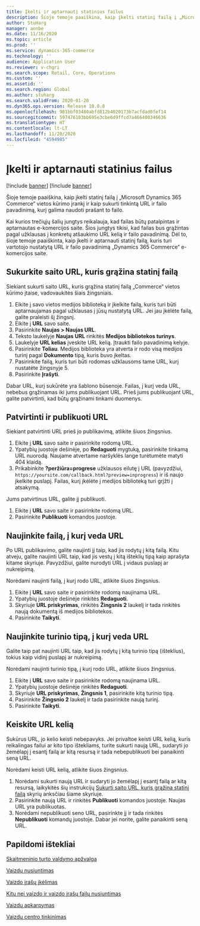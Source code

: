 ```yaml
---
title: Įkelti ir aptarnauti statinius failus
description: Šioje temoje paaiškina, kaip įkelti statinį failą į „Microsoft Dynamics 365 Commerce“ vietos kūrimo įrankį ir kaip sukurti tinkintą URL ir failo pavadinimą, kurį galima naudoti prašant to failo.
author: StuHarg
manager: annbe
ms.date: 11/16/2020
ms.topic: article
ms.prod: ''
ms.service: dynamics-365-commerce
ms.technology: ''
audience: Application User
ms.reviewer: v-chgri
ms.search.scope: Retail, Core, Operations
ms.custom: ''
ms.assetid: ''
ms.search.region: Global
ms.author: stuharg
ms.search.validFrom: 2020-01-20
ms.dyn365.ops.version: Release 10.0.8
ms.openlocfilehash: 981bbf03480abfd812b4020173b7acfdad0fef14
ms.sourcegitcommit: 597476103bb695e3cbe6d9ffcd7a466400346636
ms.translationtype: HT
ms.contentlocale: lt-LT
ms.lasthandoff: 11/20/2020
ms.locfileid: "4594985"
---
```

# <a name="upload-and-serve-static-files"></a>Įkelti ir aptarnauti statinius failus

[!include [banner](../includes/banner.md)]
[!include [banner](includes/preview-banner.md)]

Šioje temoje paaiškina, kaip įkelti statinį failą į „Microsoft Dynamics 365 Commerce“ vietos kūrimo įrankį ir kaip sukurti tinkintą URL ir failo pavadinimą, kurį galima naudoti prašant to failo.

Kai kurios trečiųjų šalių jungtys reikalauja, kad failas būtų patalpintas ir aptarnautas e-komercijos saite. Šios jungtys tikisi, kad failas bus grąžintas pagal užklausas į konkretų atšaukimo URL kelią ir failo pavadinimą. Dėl to, šioje temoje paaiškinta, kaip įkelti ir aptarnauti statinį failą, kuris turi vartotojo nustatytą URL ir failo pavadinimą „Dynamics 365 Commerce“ e-komercijos saite.

## <a name="create-a-site-url-that-returns-a-static-file"></a>Sukurkite saito URL, kuris grąžina statinį failą

Siekiant sukurti saito URL, kuris grąžina statinį failą „Commerce“ vietos kūrimo įtaise, vadovaukitės šiais žingsniais.

1. Eikite į savo vietos medijos biblioteką ir įkelkite failą, kuris turi būti aptarnaujamas pagal užklausas į jūsų nustatytą URL. Jei jau įkėlėte failą, galite praleisti šį žingsnį.
1. Eikite į **URL** savo saite.
1. Pasirinkite **Naujas \> Naujas URL**.
1. Teksto laukelyje **Naujas URL** rinkitės **Medijos bibliotekos turinys**.
1. Laukelyje **URL kelias** įveskite URL kelią. Įtraukti failo pavadinimą kelyje.
1. Pasirinkite **Toliau**. Medijos biblioteka yra atverta ir rodo visą medijos turinį pagal **Dokumento** tipą, kuris buvo įkeltas.
1. Pasirinkite failą, kuris turi būti rodomas užklausoms tame URL, kurį nustatėte žingsnyje 5.
1. Pasirinkite **Įrašyti**.

Dabar URL, kurį sukūrėte yra šablono būsenoje. Failas, į kurį veda URL, nebebus grąžinamas iki jums publikuojant URL. Prieš jums publikuojant URL, galite patvirtinti, kad būtų grąžinami tinkami duomenys.

## <a name="validate-and-publish-a-url"></a>Patvirtinti ir publikuoti URL

Siekiant patvirtinti URL prieš jo publikavimą, atlikite šiuos žingsnius.

1. Eikite į **URL** savo saite ir pasirinkite rodomą URL.
2. Ypatybių juostoje dešinėje, po **Redaguoti** mygtuką, pasirinkite tinkamą URL nuorodą. Naujame atvertame naršyklės lange turėtumėte matyti 404 klaidą.
3. Prikabinkite **?peržiūra=progrese** užklausos eilutę į URL (pavyzdžiui, `https://yoursite.com/callback.html?preview=inprogress`) ir iš naujo įkelkite puslapį. Failas, kurį įkėlėte į medijos biblioteką turi grįžti į atsakymą.

Jums patvirtinus URL, galite jį publikuoti.

1. Eikite į **URL** savo saite ir pasirinkite rodomą URL.
2. Pasirinkite **Publikuoti** komandos juostoje.

## <a name="update-the-file-that-a-url-points-to"></a>Naujinkite failą, į kurį veda URL

Po URL publikavimo, galite naujinti jį taip, kad jis rodytų į kitą failą. Kitu atveju, galite naujinti URL taip, kad jis vestų į kitą išteklių tipą kaip aprašyta kitame skyriuje. Pavyzdžiui, galite nurodyti URL į vidaus puslapį ar nukreipimą.

Norėdami naujinti failą, į kurį rodo URL, atlikite šiuos žingsnius.

1. Eikite į **URL** savo saite ir pasirinkite rodomą naujinama URL.
1. Ypatybių juostoje dešinėje rinkitės **Redaguoti**.
1. Skyriuje **URL priskyrimas**, rinkitės **Žingsnis 2** laukelį ir tada rinkitės naują dokumentą iš medijos bibliotekos.
1. Pasirinkite **Taikyti**.

## <a name="update-the-asset-type-that-a-url-points-to"></a>Naujinkite turinio tipą, į kurį veda URL

Galite taip pat naujinti URL taip, kad jis rodytų į kitą turinio tipą (išteklius), tokius kaip vidinį puslapį ar nukreipimą.

Norėdami naujinti turinio tipą, į kurį rodo URL, atlikite šiuos žingsnius.

1. Eikite į **URL** savo saite ir pasirinkite rodomą naujinama URL.
1. Ypatybių juostoje dešinėje rinkitės **Redaguoti**.
1. Skyriuje **URL priskyrimas**, **Žingsnis 1**, pasirinkite kitą turinio tipą.
1. Pasirinkite **Žingsnio 2** laukelį ir tada pasirinkite naują turinį.
1. Pasirinkite **Taikyti**.

## <a name="change-the-url-path"></a>Keiskite URL kelią

Sukūrus URL, jo kelio keisti nebepavyks. Jei privaltoe keisti URL kelią, kuris reikalingas failui ar kito tipo ištekliams, turite sukurti naują URL, sudaryti jo žemėlapį į esantį failą ar kitą resursą ir tada nebepublikuoti bei panaikinti seną URL.

Norėdami keisti URL kelią, atlikite šiuos žingsnius.

1. Norėdami sukurti naują URL ir sudaryti jo žemėlapį į esantį failą ar kitą resursą, laikykitės šių instrukcijų [Sukurti saito URL, kuris grąžina statinį failą](#create-a-site-url-that-returns-a-static-file) skyrių anksčiau šiame skyriuje.
1. Pasirinkite naują URL ir rinkitės **Publikuoti** komandos juostoje. Naujas URL yra publikuotas.
1. Norėdami nepublikuoti seno URL, pasirinkte jį ir tada rinkitės **Nepublikuoti** komandų juostoje. Dabar jei norite, galite panaikinti seną URL.

## <a name="additional-resources"></a>Papildomi ištekliai

[Skaitmeninio turto valdymo apžvalga](dam-overview.md)

[Vaizdų nusiuntimas](dam-upload-images.md)

[Vaizdo įrašų įkėlimas](dam-upload-video.md)

[Kitų nei vaizdo ir vaizdo įrašų failų nusiuntimas](dam-upload-files.md)

[Vaizdų apkarpymas](dam-crop-images.md)

[Vaizdų centro tinkinimas](dam-custom-focal-point.md)
